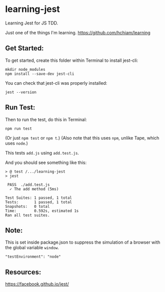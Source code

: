 # learning-jest
Learning Jest for JS TDD.

Just one of the things I'm learning. https://github.com/hchiam/learning

## Get Started:
To get started, create this folder within Terminal to install jest-cli:
```
mkdir node_modules
npm install --save-dev jest-cli
```

You can check that jest-cli was properly installed:
```
jest --version
```

## Run Test:
Then to run the test, do this in Terminal:
```
npm run test
```
(Or just `npm test` or `npm t`.)
(Also note that this uses `npm`, unlike Tape, which uses `node`.)

This tests `add.js` using `add.test.js`.

And you should see something like this:

```
> @ test /.../learning-jest
> jest

 PASS  ./add.test.js
  ✓ The add method (5ms)

Test Suites: 1 passed, 1 total
Tests:       1 passed, 1 total
Snapshots:   0 total
Time:        0.592s, estimated 1s
Ran all test suites.
```

## Note:

This is set inside package.json to suppress the simulation of a browser with the global variable `window`.
```
"testEnvironment": "node"
```

## Resources:

https://facebook.github.io/jest/
